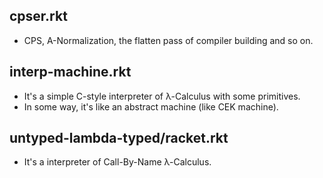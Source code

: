 ## cpser.rkt

- CPS, A-Normalization, the flatten pass of compiler building and so on.

## interp-machine.rkt

- It's a simple C-style interpreter of λ-Calculus with some primitives.
- In some way, it's like an abstract machine (like CEK machine).

## untyped-lambda-typed/racket.rkt

- It's a interpreter of Call-By-Name λ-Calculus.
